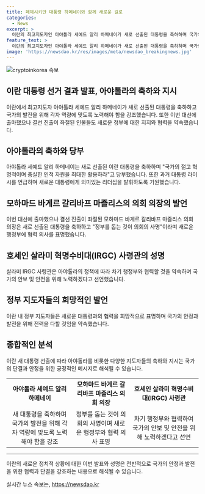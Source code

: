 ```yaml
---
title: 페제시키안 대통령 하메네이와 함께 새로운 길로
categories:
  - News
excerpt: >
  이란의 최고지도자인 아야톨라 세예드 알리 하메네이가 새로 선출된 대통령을 축하하며 국가의 젊고 혁명적이며 충실한 인적 자원을 최대한 활용하라고 당부했습니다. 또한, 이번 대선에 출마했으나 결선 진출이 좌절된 인물들도 새로운 정부를 지지하고 협력을 약속하고 있습니다. 최고지도자와 각 정치 인물들의 발언들이 이란의 정치적 분위기에 주는 영향을 주목할 때입니다. (150자)
feature_text: >
  이란의 최고지도자인 아야톨라 세예드 알리 하메네이가 새로 선출된 대통령을 축하하며 국가의 젊고 혁명적이며 충실한 인적 자원을 최대한 활용하라고 당부했습니다. 또한, 이번 대선에 출마했으나 결선 진출이 좌절된 인물들도 새로운 정부를 지지하고 협력을 약속하고 있습니다. 최고지도자와 각 정치 인물들의 발언들이 이란의 정치적 분위기에 주는 영향을 주목할 때입니다. (150자)
image: 'https://newsdao.kr/res/images/meta/newsdao_breakingnews.jpg'
---
```


<p><img src="https://newsdao.kr/res/images/meta/newsdao_breakingnews.jpg" alt="cryptoinkorea 속보" /></p>

<h2 data-ke-size="size26">이란 대통령 선거 결과 발표, 아야톨라의 축하와 지시</h2>

<p data-ke-size="size16">이란에서 최고지도자 아야톨라 세예드 알리 하메네이가 새로 선출된 대통령을 축하하고 국가의 발전을 위해 각자 역량에 맞도록 노력해야 함을 강조했습니다. 또한 이번 대선에 출마했으나 결선 진출이 좌절된 인물들도 새로운 정부에 대한 지지와 협력을 약속했습니다.</p>

<h2 data-ke-size="size24">아야톨라의 축하와 당부</h2>

<p data-ke-size="size16">아야톨라 세예드 알리 하메네이는 새로 선출된 이란 대통령을 축하하며 "국가의 젊고 혁명적이며 충실한 인적 자원을 최대한 활용하라"고 당부했습니다. 또한 과거 대통령 라이시를 언급하며 새로운 대통령에게 의미있는 리더십을 발휘하도록 기원했습니다.</p>

<h2 data-ke-size="size24">모하마드 바게르 갈리바프 마즐리스의 의회 의장의 발언</h2>

<p data-ke-size="size16">이번 대선에 출마했으나 결선 진출이 좌절된 모하마드 바게르 갈리바프 마즐리스 의회 의장은 새로 선출된 대통령을 축하하고 "정부를 돕는 것이 의회의 사명"이라며 새로운 행정부에 협력 의사를 표명했습니다.</p>

<h2 data-ke-size="size24">호세인 살라미 혁명수비대(IRGC) 사령관의 성명</h2>

<p data-ke-size="size16">살라미 IRGC 사령관은 아야톨라의 정책에 따라 차기 행정부와 협력할 것을 약속하며 국가의 안보 및 안전을 위해 노력하겠다고 선언했습니다.</p>

<h2 data-ke-size="size24">정부 지도자들의 희망적인 발언</h2>

<p data-ke-size="size16">이란 내 정부 지도자들은 새로운 대통령과의 협력을 희망적으로 표명하며 국가의 안정과 발전을 위해 전력을 다할 것임을 약속했습니다.</p>

<h2 data-ke-size="size24">종합적인 분석</h2>

<p data-ke-size="size16">이란 새 대통령 선출에 따라 아야톨라를 비롯한 다양한 지도자들의 축하와 지시는 국가의 단결과 안정을 위한 긍정적인 메시지로 해석될 수 있습니다.</p>

<table>
    <tr>
        <td style="text-align: center; height: 17px;"><b>아야톨라 세예드 알리 하메네이</b></td>
        <td style="text-align: center; height: 17px;"><b>모하마드 바게르 갈리바프 마즐리스 의회 의장</b></td>
        <td style="text-align: center; height: 17px;"><b>호세인 살라미 혁명수비대(IRGC) 사령관</b></td>
    </tr>
    <tr>
        <td style="text-align: center;">새 대통령을 축하하며 국가의 발전을 위해 각자 역량에 맞도록 노력해야 함을 강조</td>
        <td style="text-align: center;">정부를 돕는 것이 의회의 사명이며 새로운 행정부와 협력 의사 표명</td>
        <td style="text-align: center;">차기 행정부와 협력하여 국가의 안보 및 안전을 위해 노력하겠다고 선언</td>
    </tr>
</table>

<hr>

<p data-ke-size="size16">이란의 새로운 정치적 상황에 대한 이번 발표와 성명은 전반적으로 국가의 안정과 발전을 위한 협력과 단결을 강조하는 내용으로 해석될 수 있습니다.</p>
실시간 뉴스 속보는, <a href="https://newsdao.kr" rel="dofollow">https://newsdao.kr</a>


